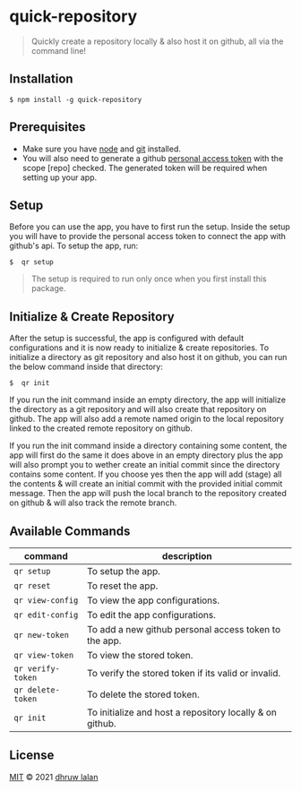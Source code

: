 # quick-repository

> Quickly create a repository locally & also host it on github, all via the command line!

## Installation

```
$ npm install -g quick-repository
```

## Prerequisites

-  Make sure you have [node](https://nodejs.org/en/) and [git](https://git-scm.com/) installed.
-  You will also need to generate a github [personal access token](https://docs.github.com/en/github/authenticating-to-github/creating-a-personal-access-token#creating-a-token) with the scope [repo] checked. The generated token will be required when setting up your app.

## Setup

Before you can use the app, you have to first run the setup. Inside the setup you will have to
provide the personal access token to connect the app with github's api.
To setup the app, run:

```
$  qr setup
```

> The setup is required to run only once when you first install this package.

## Initialize & Create Repository

After the setup is successful, the app is configured with default configurations and it is now
ready to initialize & create repositories. To initialize a directory as git repository and also
host it on github, you can run the below command inside that directory:

```
$  qr init
```

If you run the init command inside an empty directory, the app will initialize the directory as a
git repository and will also create that repository on github. The app will also add a remote named
origin to the local repository linked to the created remote repository on github.

If you run the init command inside a directory containing some content, the app will first do the same
it does above in an empty directory plus the app will also prompt you to wether create an initial commit
since the directory contains some content. If you choose yes then the app will add (stage) all the
contents & will create an initial commit with the provided initial commit message. Then the app will
push the local branch to the repository created on github & will also track the remote branch.

## Available Commands

| command           | description                                              |
| ----------------- | -------------------------------------------------------- |
| `qr setup`        | To setup the app.                                        |
| `qr reset`        | To reset the app.                                        |
| `qr view-config`  | To view the app configurations.                          |
| `qr edit-config`  | To edit the app configurations.                          |
| `qr new-token`    | To add a new github personal access token to the app.    |
| `qr view-token`   | To view the stored token.                                |
| `qr verify-token` | To verify the stored token if its valid or invalid.      |
| `qr delete-token` | To delete the stored token.                              |
| `qr init`         | To initialize and host a repository locally & on github. |

## License

[MIT](https://github.com/dhruwlalan/quick-repository/blob/master/LICENSE) © 2021 [dhruw lalan](https://github.com/dhruwlalan)
